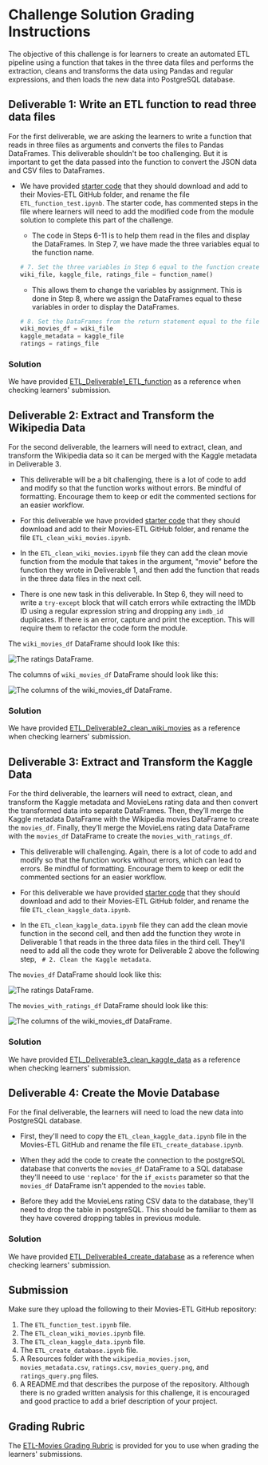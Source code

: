 # Challenge Solution Grading Instructions

The objective of this challenge is for learners to create an automated ETL pipeline using a function that takes in the three data files and performs the extraction, cleans and transforms the data using Pandas and regular expressions, and then loads the new data into PostgreSQL database.

## Deliverable 1: Write an ETL function to read three data files

For the first deliverable, we are asking the learners to write a function that reads in three files as arguments and converts the files to Pandas DataFrames. This deliverable shouldn't be too challenging. But it is important to get the data passed into the function to convert the JSON data and CSV files to DataFrames.

* We have provided [starter code](../Resources/ETL_Deliverable1_starter_code.ipynb) that they should download and add to their Movies-ETL GitHub folder, and rename the file `ETL_function_test.ipynb`. The starter code, has commented steps in the file where learners will need to add the modified code from the module solution to complete this part of the challenge.

    * The code in Steps 6-11 is to help them read in the files and display the DataFrames. In Step 7, we have made the three variables equal to the function name.

    ``` python
    # 7. Set the three variables in Step 6 equal to the function created in Step 1.
    wiki_file, kaggle_file, ratings_file = function_name()
    ```

    * This allows them to change the variables by assignment. This is done in Step 8, where we assign the DataFrames equal to these variables in order to display the DataFrames.

    ``` python
    # 8. Set the DataFrames from the return statement equal to the file names in Step 6.
    wiki_movies_df = wiki_file
    kaggle_metadata = kaggle_file
    ratings = ratings_file

    ```

### Solution

We have provided [ETL_Deliverable1_ETL_function](../Challenge_Solution/ETL_Deliverable1_ETL_function.ipynb) as a reference when checking learners' submission.

## Deliverable 2:  Extract and Transform the Wikipedia Data

For the second deliverable, the learners will need to extract, clean, and transform the Wikipedia data so it can be merged with the Kaggle metadata in Deliverable 3.

* This deliverable will be a bit challenging, there is a lot of code to add and modify so that the function works without errors. Be mindful of formatting. Encourage them to keep or edit the commented sections for an easier workflow.

* For this deliverable we have provided [starter code](../Resources/ETL_Deliverable2_starter_code.ipynb) that they should download and add to their Movies-ETL GitHub folder, and rename the file `ETL_clean_wiki_movies.ipynb`.

* In the `ETL_clean_wiki_movies.ipynb` file they can add the clean movie function from the module that takes in the argument, "movie" before the function they wrote in Deliverable 1, and then add the function that reads in the three data files in the next cell.

* There is one new task in this deliverable. In Step 6, they will need to write a `try-except` block that will catch errors while extracting the IMDb ID using a regular expression string and dropping any `imdb_id` duplicates. If there is an error, capture and print the exception. This will require them to refactor the code form the module.

The `wiki_movies_df` DataFrame should look like this:

![The ratings DataFrame.](../Resources/D2_wiki_movies_df.png)

The columns of `wiki_movies_df` DataFrame should look like this:

![The columns of the wiki_movies_df DataFrame.](../Resources/D2_wiki_movies_df_columns.png)

### Solution

We have provided [ETL_Deliverable2_clean_wiki_movies](../Challenge_Solution/ETL_Deliverable2_clean_wiki_movies.ipynb) as a reference when checking learners' submission.

## Deliverable 3: Extract and Transform the Kaggle Data

For the third deliverable, the learners will need to extract, clean, and transform the Kaggle metadata and MovieLens rating data and then convert the transformed data into separate DataFrames. Then, they’ll merge the Kaggle metadata DataFrame with the Wikipedia movies DataFrame to create the `movies_df`. Finally, they’ll merge the MovieLens rating data DataFrame with the `movies_df` DataFrame to create the `movies_with_ratings_df`.

* This deliverable will challenging. Again, there is a lot of code to add and modify so that the function works without errors, which can lead to errors. Be mindful of formatting. Encourage them to keep or edit the commented sections for an easier workflow.

* For this deliverable we have provided [starter code](../Resources/ETL_Deliverable3_starter_code.ipynb) that they should download and add to their Movies-ETL GitHub folder, and rename the file `ETL_clean_kaggle_data.ipynb`.

* In the `ETL_clean_kaggle_data.ipynb` file they can add the clean movie function in the second cell, and then add the function they wrote in Deliverable 1 that reads in the three data files in the third cell. They'll need to add all the code they wrote for Deliverable 2 above the following step, ` # 2. Clean the Kaggle metadata`.

The `movies_df` DataFrame should look like this:

![The ratings DataFrame.](../Resources/D3_movies_df.png)

The `movies_with_ratings_df` DataFrame should look like this:

![The columns of the wiki_movies_df DataFrame.](../Resources/D3_movies_ratings_df.png)

### Solution

We have provided [ETL_Deliverable3_clean_kaggle_data](../Challenge_Solution/ETL_Deliverable3_clean_kaggle_data.ipynb) as a reference when checking learners' submission.

## Deliverable 4: Create the Movie Database

For the final deliverable, the learners will need to load the new data into PostgreSQL database.

* First, they'll need to copy the `ETL_clean_kaggle_data.ipynb` file in the Movies-ETL GitHub and rename the file `ETL_create_database.ipynb`.

* When they add the code to create the connection to the postgreSQL database that converts the `movies_df` DataFrame to a SQL database they'll neeed to use `'replace'` for the `if_exists` parameter so that the `movies_df` DataFrame isn't appended to the `movies` table.

* Before they add the MovieLens rating CSV data to the database, they'll need to drop the table in postgreSQL. This should be familiar to them as they have covered dropping tables in previous module.

### Solution

We have provided [ETL_Deliverable4_create_database](../Challenge_Solution/ETL_Deliverable4_create_database.ipynb) as a reference when checking learners' submission.


## Submission

Make sure they upload the following to their Movies-ETL GitHub repository:

1. The `ETL_function_test.ipynb` file.
2. The `ETL_clean_wiki_movies.ipynb` file.
3. The `ETL_clean_kaggle_data.ipynb` file.
4. The `ETL_create_database.ipynb` file.
5. A Resources folder with the `wikipedia_movies.json`, `movies_metadata.csv`, `ratings.csv`, `movies_query.png`, and `ratings_query.png` files.
6. A README.md that describes the purpose of the repository.  Although there is no graded written analysis for this challenge, it is encouraged and good practice to add a brief description of your project.

## Grading Rubric

The [ETL-Movies Grading Rubric](../Resources/Module_8_Challenge_Grading_Rubric.pdf) is provided for you to use when grading the learners' submissions.
